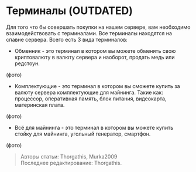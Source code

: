 # Терминалы (OUTDATED)

Для того что бы совершать покупки на нашем сервере, вам необходимо взаимодействовать с терминалами.
Все терминалы находятся на спавне сервера. Всего есть 3 вида терминалов:

-   Обменник - это терминал в котором вы можете обменять свою криптовалюту в валюту сервера и наоборот, продать медь или редстоун.

(фото)

-   Комплектующие - это терминал в котором вы сможете купить за валюту сервера комплектующие для майнинга. Такие как: процессор, оперативная память, блок питания, видеокарта, материнская плата.

(фото)

-   Всё для майнинга - это терминал в котором вы можете купить стойку для майнинга, угольный генератор, смартфон.

(фото)

> Авторы статьи: Thorgathis, Murka2009 <br>
> Последнее редактирование: Thorgathis.
